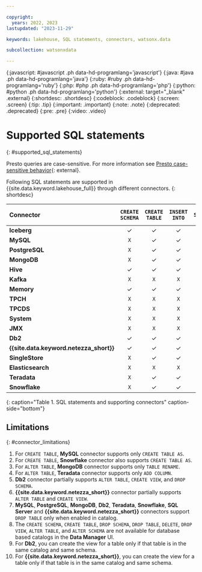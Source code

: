 ```yaml
---

copyright:
  years: 2022, 2023
lastupdated: "2023-11-29"

keywords: lakehouse, SQL statements, connectors, watsonx.data

subcollection: watsonxdata

---
```


{:javascript: #javascript .ph data-hd-programlang='javascript'}
{:java: #java .ph data-hd-programlang='java'}
{:ruby: #ruby .ph data-hd-programlang='ruby'}
{:php: #php .ph data-hd-programlang='php'}
{:python: #python .ph data-hd-programlang='python'}
{:external: target="_blank" .external}
{:shortdesc: .shortdesc}
{:codeblock: .codeblock}
{:screen: .screen}
{:tip: .tip}
{:important: .important}
{:note: .note}
{:deprecated: .deprecated}
{:pre: .pre}
{:video: .video}

# Supported SQL statements
{: #supported_sql_statements}

Presto queries are case-sensitive. For more information see [Presto case-sensitive behavior](watsonxdata?topic=watsonxdata-presto_behavior){: external}.

Following SQL statements are supported in {{site.data.keyword.lakehouse_full}} through different connectors.
{: shortdesc}

| Connector | `CREATE SCHEMA` | `CREATE TABLE` | `INSERT INTO` | `SELECT` | `SELECT` (Complex) | `ALTER TABLE` | `ALTER SCHEMA` | `DELETE` | `GRANT` | `REVOKE` | `SHOW GRANTS` | `SHOW ROLES` | `SHOW ROLE GRANTS` | `UPDATE` | `DROP TABLE` | `CREATE ROLE` | `CREATE VIEW` | `DROP SCHEMA` | `DROP VIEW` |
| :-------------- | :-------------: | :-------------:| :-------------:| :-------------:| :-------------: | :-------------: | :-------------: | :-------------: | :-------------: | :-------------:| :-------------:| :-------------: | :-------------: | :-------------: | :-------------: | :-------------: | :-------------: | :-------------: | :-------------: |
|**Iceberg**| ✓    | ✓   | ✓  | ✓  | ✓  | ✓  | `X`   | `X`  | `X`  | `X`  | ✓  | `X`  | `X`  | `X`  | ✓  | `X`  | `X`  | ✓  | `X`  |
|**MySQL**| `X`    | ✓  | ✓  | ✓  | ✓  | `X`  | `X`   | `X`  | `X`  | `X`  | `X`  | `X`  | `X`  | `X`  | ✓   | `X`  | `X`  | `X`  | `X`  |
|**PostgreSQL**| `X`    | ✓   | ✓  | ✓  | ✓  | ✓  | `X`   | `X`  | `X`  | `X`  | `X`  | `X`  | `X`  | `X`  | ✓  | `X`  | `X`  | `X`  | `X`  |
|**MongoDB**| `X`    | ✓   | ✓  | ✓  | ✓  | ✓  | `X`   | `X`  | `X`  | `X`  | ✓  | `X`  | `X`  | `X`  | ✓  | `X`  | `X`  | `X`  | `X`  |
|**Hive**| ✓    | ✓   | ✓  | ✓  | ✓  | `X`  | `X`   | ✓  | ✓  | ✓  | `X`    | ✓  | ✓  | `X`  | ✓  | ✓  | ✓  | ✓  | ✓  |
|**Kafka**| `X`    | `X`   | `X`  | ✓  | ✓  | `X`  | `X`   | `X`  | `X`  | `X`  | ✓  | `X`  | `X`  | `X`  | `X`  | `X`  | `X`  | `X`  | `X`  |
| **Memory**| ✓    | ✓   | ✓  | ✓  | ✓  | `X`  | `X`   | `X`  | `X`  | `X`  | ✓  | `X`  | `X`  | `X`  | ✓  | `X`  | ✓  | ✓  | ✓  |
|**TPCH**| `X`    | `X`   | `X`  | ✓  | ✓  | `X`  | `X`   | `X`  | `X`  | `X`  | ✓  | `X`  | `X`  | `X`  | `X`  | `X`  | `X`  | `X`  | `X`  |
|**TPCDS**| `X`    | `X`   | `X`  | ✓  | ✓  | `X`  | `X`   | `X`  | `X`  | `X`  | ✓  | `X`  | `X`  | `X`  | `X`  | `X`  | `X`  | `X`  | `X`  |
| **System**| `X`    | `X`   | `X`  | ✓  | ✓  | `X`  | `X`   | `X`  | `X`  | `X`  | ✓  | `X`  | `X`  | `X`  | `X`  | `X`  | `X`  | `X`  | `X`  |
| **JMX**| `X`    | `X`   | `X`  | ✓  | ✓  | `X`  | `X`   | `X`  | `X`  | `X`  | ✓  | `X`  | `X`  | `X`  | `X`  | `X`  | `X`  | `X`  | `X`  |
|**Db2**| ✓    | ✓   | ✓  | ✓  |  -- | ✓  | `X`   | `X`  | `X`  | `X`  | ✓  | `X`  | `X`  | `X`  | ✓  | `X`  | ✓  | ✓  | `X`  |
|**{{site.data.keyword.netezza_short}}**| ✓    | ✓   | ✓  | ✓  |  -- | ✓  | `X`   | `X`  | `X`  | `X`  | ✓  | `X`  | `X`  | `X`  | ✓  | `X`  | ✓  | ✓  | X  |
|**SingleStore**| `X`    | ✓   | ✓  | ✓  | ✓  | ✓  | `X`   | `X`  | `X`  | `X`  | ✓  | `X`  | `X`  | `X`  | ✓  | `X`  | `X`  | `X`  | `X`  |
|**Elasticsearch**| `X`    | `X`   | `X`  | ✓  | ✓  | `X`  | `X`   | `X`  | `X`  | ✓  | `X`  | `X`  | `X`  | `X`  | `X`  | `X`  | `X`  | `X`  | `X`  |
|**Teradata**| `X`    | ✓   | ✓  | ✓  | ✓   | ✓  | `X`   | `X`  | `X`  | `X`  | ✓  | `X`  | `X`  | `X`  | ✓  | `X`  | `X`  | `X`  | `X`  |
|**Snowflake**| `X`    | ✓   | ✓  | ✓  | ✓   | ✓  | `X`   | `X`  | `X`  | `X`  | ✓  | `X`  | `X`  | `X`  | ✓  | `X`  | `X`  | `X`  | `X`  |
{: caption="Table 1. SQL statements and supporting connectors" caption-side="bottom"}

## Limitations
{: #connector_limitations}

1. For `CREATE TABLE`, **MySQL** connector supports only `CREATE TABLE AS`.
1. For `CREATE TABLE`, **Snowflake** connector also supports `CREATE TABLE AS`.
2. For `ALTER TABLE`, **MongoDB** connector supports only `TABLE RENAME`.
2. For `ALTER TABLE`, **Teradata** connector supports only `ADD COLUMN`.
3. **Db2** connector partially supports `ALTER TABLE`, `CREATE VIEW`, and `DROP SCHEMA`.
4. **{{site.data.keyword.netezza_short}}** connector partially supports `ALTER TABLE` and `CREATE VIEW`.
5. **MySQL**, **PostgreSQL**, **MongoDB**, **Db2**, **Teradata**, **Snowflake**, **SQL Server** and **{{site.data.keyword.netezza_short}}** connectors support `DROP TABLE` only when enabled in catalog.
6. The `CREATE SCHEMA`, `CREATE TABLE`, `DROP SCHEMA`, `DROP TABLE`, `DELETE`, `DROP VIEW`, `ALTER TABLE`, and `ALTER SCHEMA` are not available for database based catalogs in the **Data Manager** UI.
7. For **Db2**, you can create the view for a table only if that table is in the same catalog and same schema.
8. For **{{site.data.keyword.netezza_short}}**, you can create the view for a table only if that table is in the same catalog and same schema.
